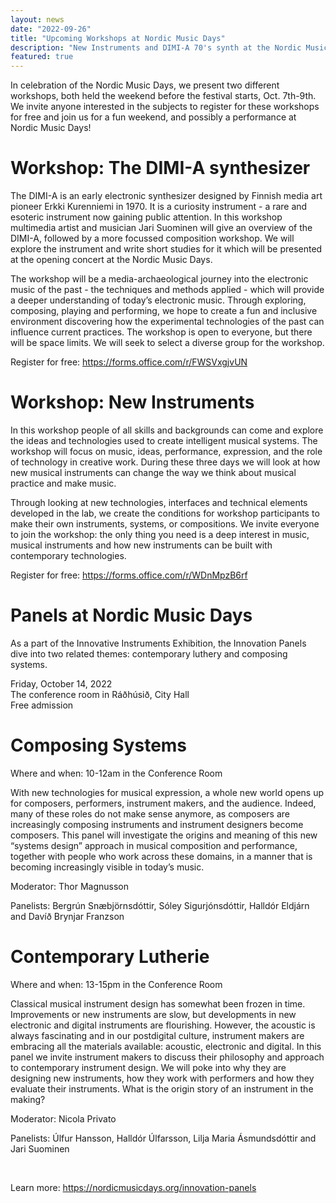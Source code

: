 ```yaml
---
layout: news
date: "2022-09-26"
title: "Upcoming Workshops at Nordic Music Days"
description: "New Instruments and DIMI-A 70's synth at the Nordic Music Days"
featured: true
---
```


<script>
import CaptionedImage from "../../components/Images/CaptionedImage.svelte"
</script>

In celebration of the Nordic Music Days, we present two different workshops, both held the weekend before the festival starts, Oct. 7th-9th. We invite anyone interested in the subjects to register for these workshops for free and join us for a fun weekend, and possibly a performance at Nordic Music Days!

<CaptionedImage
src="news/dimi.webp"
alt="A gray scale photograph of a person playing an old instrument"
caption="The DIMI-A Synthesizer"/>

# Workshop: The DIMI-A synthesizer

The DIMI-A is an early electronic synthesizer designed by Finnish media art pioneer Erkki Kurenniemi in 1970. It is a curiosity instrument - a rare and esoteric instrument now gaining public attention. In this workshop multimedia artist and musician Jari Suominen will give an overview of the DIMI-A, followed by a more focussed composition workshop. We will explore the instrument and write short studies for it which will be presented at the opening concert at the Nordic Music Days. 

The workshop will be a media-archaeological journey into the electronic music of the past - the techniques and methods applied - which will provide a deeper understanding of today’s electronic music. Through exploring, composing, playing and performing, we hope to create a fun and inclusive environment discovering how the experimental technologies of the past can influence current practices. The workshop is open to everyone, but there will be space limits. We will seek to select a diverse group for the workshop.

Register for free: https://forms.office.com/r/FWSVxgjvUN
<br />

<CaptionedImage
src="news/new-instruments-workshop.jpg"
alt="Many different types of instruments and instrumental parts, both acoustic and electronic, placed on a yellow surface."
caption="Be one of the first Organilib users at the New Instruments workshop"/>

# Workshop: New Instruments

In this workshop people of all skills and backgrounds can come and explore the ideas and technologies used to create intelligent musical systems. The workshop will focus on music, ideas, performance, expression, and the role of technology in creative work. During these three days we will look at how new musical instruments can change the way we think about musical practice and make music. 

Through looking at new technologies, interfaces and technical elements developed in the lab, we create the conditions for workshop participants to make their own instruments, systems, or compositions. We invite everyone to join the workshop: the only thing you need is a deep interest in music, musical instruments and how new instruments can be built with contemporary technologies. 

Register for free: https://forms.office.com/r/WDnMpzB6rf
<br />

# Panels at Nordic Music Days

As a part of the Innovative Instruments Exhibition, the Innovation Panels dive into two related themes: contemporary luthery and composing systems. 

Friday, October 14, 2022 <br />
The conference room in Ráðhúsið, City Hall <br />
Free admission <br />

# Composing Systems 

Where and when: 10-12am in the Conference Room

With new technologies for musical expression, a whole new world opens up for composers, performers, instrument makers, and the audience. Indeed, many of these roles do not make sense anymore, as composers are increasingly composing instruments and instrument designers become composers. This panel will investigate the origins and meaning of this new “systems design” approach in musical composition and performance, together with people who work across these domains, in a manner that is becoming increasingly visible in today’s music.

Moderator: 
Thor Magnusson

Panelists:
Bergrún Snæbjörnsdóttir, Sóley Sigurjónsdóttir, Halldór Eldjárn and Davíð Brynjar Franzson

# Contemporary Lutherie

Where and when: 13-15pm in the Conference Room

Classical musical instrument design has somewhat been frozen in time. Improvements or new instruments are slow, but developments in new electronic and digital instruments are flourishing. However, the acoustic is always fascinating and in our postdigital culture, instrument makers are embracing all the materials available: acoustic, electronic and digital. In this panel we invite instrument makers to discuss their philosophy and approach to contemporary instrument design. We will poke into why they are designing new instruments, how they work with performers and how they evaluate their instruments. What is the origin story of an instrument in the making?

Moderator: 
Nicola Privato

Panelists:
Úlfur Hansson, Halldór Úlfarsson, Lilja Maria Ásmundsdóttir and Jari Suominen

<br />

Learn more: 
https://nordicmusicdays.org/innovation-panels
